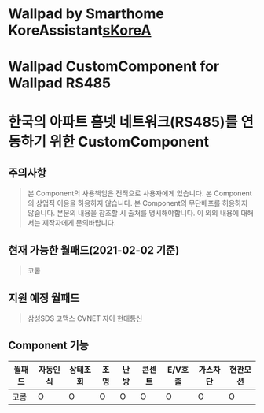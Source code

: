 # Wallpad by Smarthome KoreAssistant[sKoreA]
Wallpad CustomComponent for Wallpad RS485
=================
# 한국의 아파트 홈넷 네트워크(RS485)를 연동하기 위한 CustomComponent
## 주의사항
> 본 Component의 사용책임은 전적으로 사용자에게 있습니다.
> 본 Component의 상업적 이용을 하용하지 않습니다.
> 본 Component의 무단배포를 허용하지 않습니다.
> 본문의 내용을 참조할 시 출처를 명시해야합니다.
> 이 외의 내용에 대해서는 제작자에게 문의바랍니다.

## 현재 가능한 월패드(2021-02-02 기준)
> 코콤

## 지원 예정 월패드
> 삼성SDS
> 코맥스
> CVNET
> 자이
> 현대통신

## Component 기능
| 월패드 | 자동인식 | 상태조회 | 조명 | 난방 | 콘센트 | E/V호출 | 가스차단 | 현관모션 |
| ---- | ---- | ---- | ---- | ---- | ---- | ---- | ---- | ---- |
| 코콤 | O | O | O | O | O | O | O | O | O | O |

[sKoreA]: https://cafe.naver.com/koreassistant
